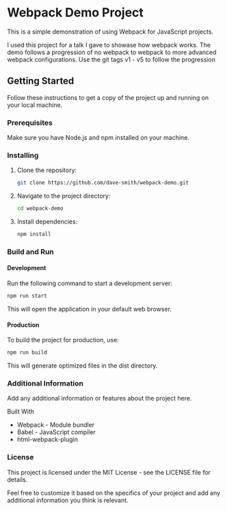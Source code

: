 # Webpack Demo Project

This is a simple demonstration of using Webpack for JavaScript projects.

I used this project for a talk I gave to showase how webpack works. The demo follows a progression of no webpack to webpack to more advanced webpack configurations. Use the git tags v1 - v5 to follow the progression

## Getting Started

Follow these instructions to get a copy of the project up and running on your local machine.

### Prerequisites

Make sure you have Node.js and npm installed on your machine.

### Installing

1. Clone the repository:

   ```bash
   git clone https://github.com/dave-smith/webpack-demo.git
   ```
2. Navigate to the project directory:

   ```bash
   cd webpack-demo
   ```

3. Install dependencies:
   ```bash
   npm install
   ```


### Build and Run

#### Development

Run the following command to start a development server:

```bash
npm run start
```

This will open the application in your default web browser.

#### Production

To build the project for production, use:

```bash
npm run build
```

This will generate optimized files in the dist directory.

### Additional Information

Add any additional information or features about the project here.

Built With

- Webpack - Module bundler
- Babel - JavaScript compiler
- html-webpack-plugin

### License

This project is licensed under the MIT License - see the LICENSE file for details.

Feel free to customize it based on the specifics of your project and add any additional information you think is relevant.
